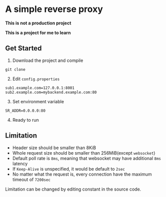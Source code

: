 # A simple reverse proxy

**This is not a production project**

**This is a project for me to learn**

## Get Started

1. Download the project and compile

```shell
git clone 
```

2. Edit ``config.properties``

```properties
sub1.example.com=127.0.0.1:8001
sub2.example.com=mybackend.example.com:80
```

3. Set environment variable

```env
SR_ADDR=0.0.0.0:80
```

4. Ready to run

## Limitation

- Header size should be smaller than 8KiB
- Whole request size should be smaller than 256MiB(except ``websocket``)
- Default poll rate is ``8ms``, meaning that websocket may have additional ``8ms`` latency
- If ``Keep-Alive`` is unspecified, it would be default to ``2sec``
- No matter what the request is, every connection have the maximum timeout of ``7200sec``

Limitation can be changed by editing constant in the source code.
